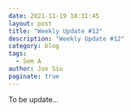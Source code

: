 ```yaml
---
date: 2021-11-19 18:31:45
layout: post
title: "Weekly Update #12"
description: "Weekly Update #12"
category: blog
tags:
  - Sem A
author: Joe Siu
paginate: true
---
```

To be update...